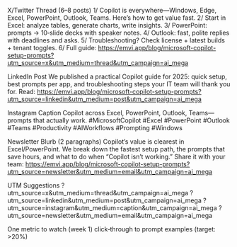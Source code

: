 X/Twitter Thread (6–8 posts)
1/ Copilot is everywhere—Windows, Edge, Excel, PowerPoint, Outlook, Teams. Here’s how to get value fast.
2/ Start in Excel: analyze tables, generate charts, write insights.
3/ PowerPoint: prompts → 10‑slide decks with speaker notes.
4/ Outlook: fast, polite replies with deadlines and asks.
5/ Troubleshooting? Check license + latest builds + tenant toggles.
6/ Full guide: https://emvi.app/blog/microsoft-copilot-setup-prompts?utm_source=x&utm_medium=thread&utm_campaign=ai_mega

LinkedIn Post
We published a practical Copilot guide for 2025: quick setup, best prompts per app, and troubleshooting steps your IT team will thank you for.
Read: https://emvi.app/blog/microsoft-copilot-setup-prompts?utm_source=linkedin&utm_medium=post&utm_campaign=ai_mega

Instagram Caption
Copilot across Excel, PowerPoint, Outlook, Teams—prompts that actually work.
#MicrosoftCopilot #Excel #PowerPoint #Outlook #Teams #Productivity #AIWorkflows #Prompting #Windows

Newsletter Blurb (2 paragraphs)
Copilot’s value is clearest in Excel/PowerPoint. We break down the fastest setup path, the prompts that save hours, and what to do when “Copilot isn’t working.”
Share it with your team: https://emvi.app/blog/microsoft-copilot-setup-prompts?utm_source=newsletter&utm_medium=email&utm_campaign=ai_mega

UTM Suggestions
?utm_source=x&utm_medium=thread&utm_campaign=ai_mega
?utm_source=linkedin&utm_medium=post&utm_campaign=ai_mega
?utm_source=instagram&utm_medium=caption&utm_campaign=ai_mega
?utm_source=newsletter&utm_medium=email&utm_campaign=ai_mega

One metric to watch (week 1)
click‑through to prompt examples (target: >20%)